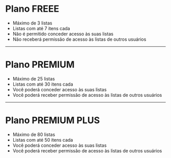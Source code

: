 # Plano FREEE

* Máximo de 3 listas
* Listas com até 7 itens cada
* Não é permitido conceder acesso às suas listas
* Não receberá permissão de acesso às listas de outros usuários

---

# Plano PREMIUM

* Máximo de 25 listas
* Listas com até 30 itens cada
* Você poderá conceder acesso às suas listas
* Você poderá receber permissão de acesso às listas de outros usuários

---

# Plano PREMIUM PLUS

* Máximo de 80 listas
* Listas com até 50 itens cada
* Você poderá conceder acesso às suas listas
* Você poderá receber permissão de acesso às listas de outros usuários
